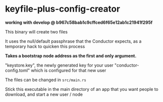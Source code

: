 # keyfile-plus-config-creator

**working with develop @ b967c58bab1c9cffced6f65e12ab1c21941f295f**

This binary will create two files

It uses the null/default passphrase that the Conductor expects, as a temporary hack to quicken this process

**Takes a bootstrap node address as the first and only argument.**

"keystore.key", the newly generated key for your user
"conductor-config.toml" which is configured for that new user

The files can be changed in `src/main.rs`

Stick this executable in the main directory of an app that you want people to download, and start a new user / node